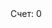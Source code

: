 <!DOCTYPE html>
<html lang="en">
<head>
    <meta charset="UTF-8">
    <meta name="viewport" content="width=device-width, initial-scale=1.0">
    <title>Игра с квадратиками</title>
    <link rel="stylesheet" href="styles.css">
</head>
<body>
    <div id="score">Счет: 0</div>
    <div id="gameField">
        <div id="mainSquare"></div>
        <div id="laser" class="hidden"></div>
        <div id="saw" class="hidden"></div>
        <div id="sawWarning" class="hidden"></div>
    </div>
    <script src="script.js"></script>
</body>
</html>
